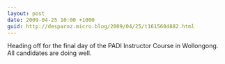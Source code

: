 ```yaml
---
layout: post
date: 2009-04-25 10:00 +1000
guid: http://desparoz.micro.blog/2009/04/25/t1615604882.html
---
```

Heading off for the final day of the PADI Instructor Course in Wollongong. All candidates are doing well.
